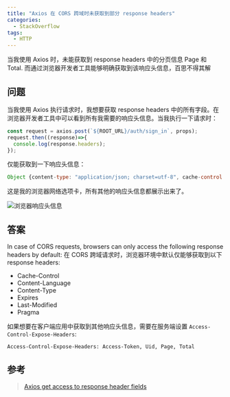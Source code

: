 ```yaml
---
title: "Axios 在 CORS 跨域时未获取到部分 response headers"
categories:
  - StackOverflow
tags:
  - HTTP
---
```


当我使用 Axios 时，未能获取到 response headers 中的分页信息 Page 和 Total. 而通过浏览器开发者工具能够明确获取到该响应头信息，百思不得其解

<!--more-->

## 问题

当我使用 Axios 执行请求时，我想要获取 response headers 中的所有字段。在浏览器开发者工具中可以看到所有我需要的响应头信息。当我执行一下请求时：

```js
const request = axios.post(`${ROOT_URL}/auth/sign_in`, props);
request.then((response)=>{
  console.log(response.headers);
});
```

仅能获取到一下响应头信息：

```js
Object {content-type: "application/json; charset=utf-8", cache-control: "max-age=0, private, must-revalidate"}
```

这是我的浏览器网络选项卡，所有其他的响应头信息都展示出来了。

![浏览器响应头信息](https://i.loli.net/2021/10/28/ZVkeLgzf2QlBKSa.png)

## 答案

In case of CORS requests, browsers can only access the following response headers by default:
在 CORS 跨域请求时，浏览器环境中默认仅能够获取到以下 response headers:

- Cache-Control
- Content-Language
- Content-Type
- Expires
- Last-Modified
- Pragma

如果想要在客户端应用中获取到其他响应头信息，需要在服务端设置 `Access-Control-Expose-Headers`:

```
Access-Control-Expose-Headers: Access-Token, Uid, Page, Total
```

## 参考
> [Axios get access to response header fields](https://stackoverflow.com/questions/37897523/axios-get-access-to-response-header-fields)
